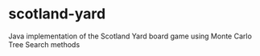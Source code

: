 # scotland-yard
Java implementation of the Scotland Yard board game using Monte Carlo Tree Search methods
